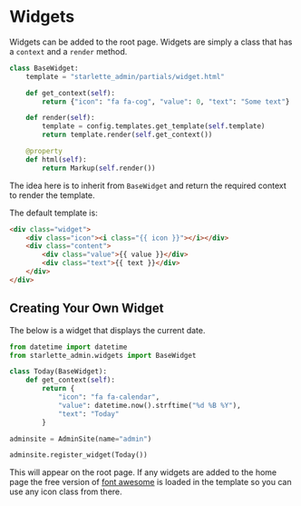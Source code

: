 # Widgets

Widgets can be added to the root page. Widgets are simply a class that has a `context`
and a `render` method.

```python
class BaseWidget:
    template = "starlette_admin/partials/widget.html"

    def get_context(self):
        return {"icon": "fa fa-cog", "value": 0, "text": "Some text"}

    def render(self):
        template = config.templates.get_template(self.template)
        return template.render(self.get_context())

    @property
    def html(self):
        return Markup(self.render())
```

The idea here is to inherit from `BaseWidget` and return the required context to
render the template.

The default template is:

```html
<div class="widget">
    <div class="icon"><i class="{{ icon }}"></i></div>
    <div class="content">
        <div class="value">{{ value }}</div>
        <div class="text">{{ text }}</div>
    </div>
</div>
```

## Creating Your Own Widget

The below is a widget that displays the current date.

```python
from datetime import datetime
from starlette_admin.widgets import BaseWidget

class Today(BaseWidget):
    def get_context(self):
        return {
            "icon": "fa fa-calendar",
            "value": datetime.now().strftime("%d %B %Y"),
            "text": "Today"
        }

adminsite = AdminSite(name="admin")

adminsite.register_widget(Today())
```

This will appear on the root page. If any widgets are added to the home page the free
version of [font awesome](https://fontawesome.com/icons?d=gallery&m=free) is loaded in the template
so you can use any icon class from there.
